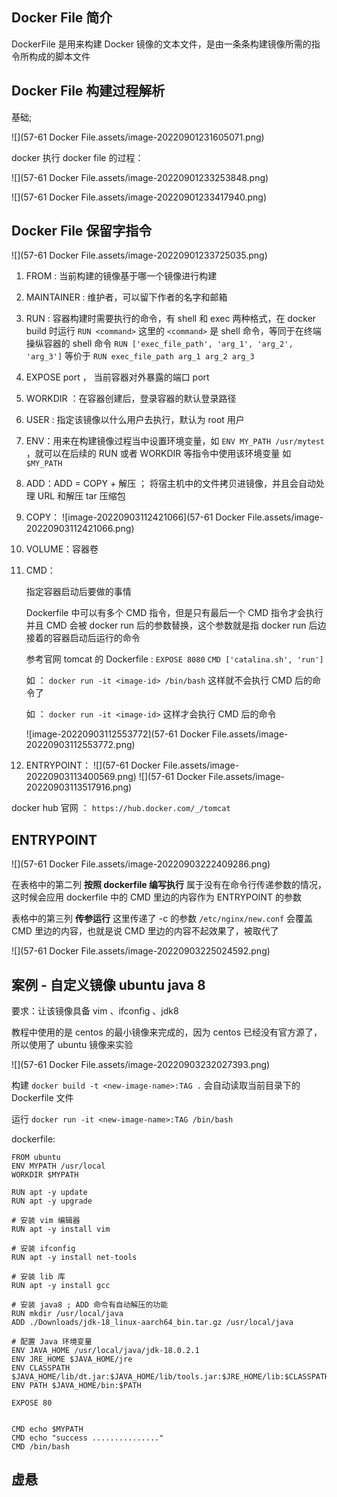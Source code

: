 ## Docker File 简介

DockerFile 是用来构建 Docker 镜像的文本文件，是由一条条构建镜像所需的指令所构成的脚本文件



## Docker File 构建过程解析

基础;

![](57-61 Docker File.assets/image-20220901231605071.png)

docker 执行 docker file 的过程：

![](57-61 Docker File.assets/image-20220901233253848.png)

![](57-61 Docker File.assets/image-20220901233417940.png)



## Docker File 保留字指令

![](57-61 Docker File.assets/image-20220901233725035.png)



1. FROM : 当前构建的镜像基于哪一个镜像进行构建

2. MAINTAINER : 维护者，可以留下作者的名字和邮箱

3. RUN : 容器构建时需要执行的命令，有 shell 和 exec 两种格式，在 docker build 时运行
   `RUN <command>` 这里的 `<command>` 是 shell 命令，等同于在终端操纵容器的 shell 命令
   `RUN ['exec_file_path', 'arg_1', 'arg_2', 'arg_3']` 等价于 `RUN exec_file_path arg_1 arg_2 arg_3`

4. EXPOSE port ， 当前容器对外暴露的端口 port 

5. WORKDIR ：在容器创建后，登录容器的默认登录路径

6. USER : 指定该镜像以什么用户去执行，默认为 root 用户 

7. ENV：用来在构建镜像过程当中设置环境变量，如 `ENV MY_PATH /usr/mytest` ，就可以在后续的 RUN 或者 WORKDIR 等指令中使用该环境变量 如 `$MY_PATH`

8. ADD：ADD = COPY + 解压 ； 将宿主机中的文件拷贝进镜像，并且会自动处理 URL 和解压 tar 压缩包

9. COPY：
   ![image-20220903112421066](57-61 Docker File.assets/image-20220903112421066.png)

10. VOLUME：容器卷

11. CMD：

    指定容器启动后要做的事情

    Dockerfile 中可以有多个 CMD 指令，但是只有最后一个 CMD 指令才会执行 并且 CMD 会被 docker run 后的参数替换，这个参数就是指 docker run 后边接着的容器启动后运行的命令 

     参考官网 tomcat 的 Dockerfile :
    `EXPOSE 8080`
    `CMD ['catalina.sh', 'run']`

    如 ： `docker run -it <image-id> /bin/bash` 这样就不会执行 CMD 后的命令了

    如 ： `docker run -it <image-id>` 这样才会执行 CMD 后的命令

    ![image-20220903112553772](57-61 Docker File.assets/image-20220903112553772.png)

12. ENTRYPOINT：
    ![](57-61 Docker File.assets/image-20220903113400569.png)
    ![](57-61 Docker File.assets/image-20220903113517916.png)

docker hub 官网 ：
`https://hub.docker.com/_/tomcat`



## ENTRYPOINT

![](57-61 Docker File.assets/image-20220903222409286.png)

在表格中的第二列 **按照 dockerfile 编写执行** 属于没有在命令行传递参数的情况，这时候会应用 dockerfile 中的 CMD 里边的内容作为 ENTRYPOINT 的参数

表格中的第三列 **传参运行** 这里传递了 -c 的参数 `/etc/nginx/new.conf` 会覆盖 CMD 里边的内容，也就是说 CMD 里边的内容不起效果了，被取代了

![](57-61 Docker File.assets/image-20220903225024592.png)



## 案例 - 自定义镜像 ubuntu java 8

要求：让该镜像具备 vim 、ifconfig 、jdk8

教程中使用的是 centos 的最小镜像来完成的，因为 centos 已经没有官方源了，所以使用了 ubuntu 镜像来实验

![](57-61 Docker File.assets/image-20220903232027393.png)

构建 `docker build -t <new-image-name>:TAG .` 会自动读取当前目录下的 Dockerfile 文件

运行 `docker run -it <new-image-name>:TAG /bin/bash`

dockerfile:

```
FROM ubuntu
ENV MYPATH /usr/local
WORKDIR $MYPATH

RUN apt -y update
RUN apt -y upgrade

# 安装 vim 编辑器
RUN apt -y install vim

# 安装 ifconfig
RUN apt -y install net-tools

# 安装 lib 库
RUN apt -y install gcc

# 安装 java8 ; ADD 命令有自动解压的功能
RUN mkdir /usr/local/java
ADD ./Downloads/jdk-18_linux-aarch64_bin.tar.gz /usr/local/java

# 配置 Java 环境变量
ENV JAVA_HOME /usr/local/java/jdk-18.0.2.1
ENV JRE_HOME $JAVA_HOME/jre
ENV CLASSPATH $JAVA_HOME/lib/dt.jar:$JAVA_HOME/lib/tools.jar:$JRE_HOME/lib:$CLASSPATH
ENV PATH $JAVA_HOME/bin:$PATH

EXPOSE 80


CMD echo $MYPATH
CMD echo "success ..............."
CMD /bin/bash
```



## 虚悬









